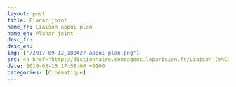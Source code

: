 ```yaml
---
layout: post
title: Planar joint
name_fr: Liaison appui plan
name_en: Planar joint
desc_fr: 
desc_en: 
img: ["/2017-09-12_180427-appui-plan.png"]
src: <a href="http://dictionnaire.sensagent.leparisien.fr/Liaison_(m%C3%A9canique)/fr-fr/#Mod.C3.A9lisation_anglo-saxonne" target="new">Source</a>
date: 2019-03-15 17:58:00 +0100
categories: [Cinématique]
---
```

